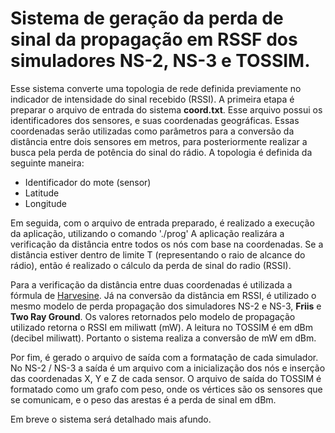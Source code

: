 # Sistema de geração da perda de sinal da propagação em RSSF dos simuladores NS-2, NS-3 e TOSSIM.

Esse sistema converte uma topologia de rede definida previamente no indicador de intensidade do sinal recebido (RSSI).
A primeira etapa é preparar o arquivo de entrada do sistema **coord.txt**. Esse arquivo possui os identificadores dos sensores, e suas coordenadas geográficas. Essas coordenadas serão utilizadas como parâmetros para a conversão da distância entre dois sensores em metros, para posteriormente realizar a busca pela perda de potência do sinal do rádio.
A topologia é definida da seguinte maneira:

* Identificador do mote (sensor)
* Latitude
* Longitude

Em seguida, com o arquivo de entrada preparado, é realizado a execução da aplicação, utilizando o comando './prog' 
A aplicação realizára a verificação da distância entre todos os nós com base na coordenadas. Se a distância estiver dentro de limite T (representando o raio de alcance do rádio), então é realizado o cálculo da perda de sinal do radio (RSSI).

Para a verificação da distância entre duas coordenadas é utilizada a fórmula de [Harvesine](https://www.jstor.org/stable/2309088?seq=1).
Já na conversão da distância em RSSI, é utilizado o mesmo modelo de perda propagação dos simuladores NS-2 e NS-3, **Friis** e **Two Ray Ground**.
Os valores retornados pelo modelo de propagação utilizado retorna o RSSI em miliwatt (mW). A leitura no TOSSIM é em dBm (decibel miliwatt). Portanto o sistema realiza a conversão de mW em dBm.

Por fim, é gerado o arquivo de saída com a formatação de cada simulador. No NS-2 / NS-3 a saída é um arquivo com a inicialização dos nós e inserção das coordenadas X, Y e Z de cada sensor.
O arquivo de saída do TOSSIM é formatado como um grafo com peso, onde os vértices são os sensores que se comunicam, e o peso das arestas é a perda de sinal em dBm.

Em breve o sistema será detalhado mais afundo.
